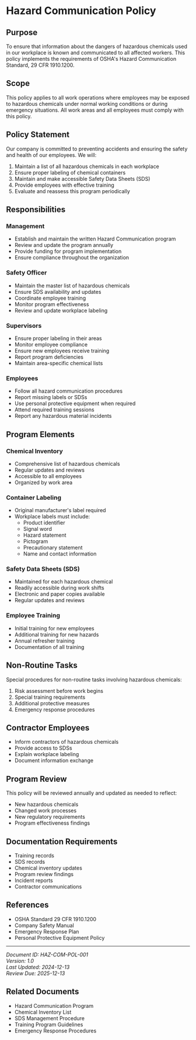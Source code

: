 # Hazard Communication Policy

## Purpose
To ensure that information about the dangers of hazardous chemicals used in our workplace is known and communicated to all affected workers. This policy implements the requirements of OSHA's Hazard Communication Standard, 29 CFR 1910.1200.

## Scope
This policy applies to all work operations where employees may be exposed to hazardous chemicals under normal working conditions or during emergency situations. All work areas and all employees must comply with this policy.

## Policy Statement
Our company is committed to preventing accidents and ensuring the safety and health of our employees. We will:

1. Maintain a list of all hazardous chemicals in each workplace
2. Ensure proper labeling of chemical containers
3. Maintain and make accessible Safety Data Sheets (SDS)
4. Provide employees with effective training
5. Evaluate and reassess this program periodically

## Responsibilities

### Management
- Establish and maintain the written Hazard Communication program
- Review and update the program annually
- Provide funding for program implementation
- Ensure compliance throughout the organization

### Safety Officer
- Maintain the master list of hazardous chemicals
- Ensure SDS availability and updates
- Coordinate employee training
- Monitor program effectiveness
- Review and update workplace labeling

### Supervisors
- Ensure proper labeling in their areas
- Monitor employee compliance
- Ensure new employees receive training
- Report program deficiencies
- Maintain area-specific chemical lists

### Employees
- Follow all hazard communication procedures
- Report missing labels or SDSs
- Use personal protective equipment when required
- Attend required training sessions
- Report any hazardous material incidents

## Program Elements

### Chemical Inventory
- Comprehensive list of hazardous chemicals
- Regular updates and reviews
- Accessible to all employees
- Organized by work area

### Container Labeling
- Original manufacturer's label required
- Workplace labels must include:
  - Product identifier
  - Signal word
  - Hazard statement
  - Pictogram
  - Precautionary statement
  - Name and contact information

### Safety Data Sheets (SDS)
- Maintained for each hazardous chemical
- Readily accessible during work shifts
- Electronic and paper copies available
- Regular updates and reviews

### Employee Training
- Initial training for new employees
- Additional training for new hazards
- Annual refresher training
- Documentation of all training

## Non-Routine Tasks
Special procedures for non-routine tasks involving hazardous chemicals:
1. Risk assessment before work begins
2. Special training requirements
3. Additional protective measures
4. Emergency response procedures

## Contractor Employees
- Inform contractors of hazardous chemicals
- Provide access to SDSs
- Explain workplace labeling
- Document information exchange

## Program Review
This policy will be reviewed annually and updated as needed to reflect:
- New hazardous chemicals
- Changed work processes
- New regulatory requirements
- Program effectiveness findings

## Documentation Requirements
- Training records
- SDS records
- Chemical inventory updates
- Program review findings
- Incident reports
- Contractor communications

## References
- OSHA Standard 29 CFR 1910.1200
- Company Safety Manual
- Emergency Response Plan
- Personal Protective Equipment Policy

---
*Document ID: HAZ-COM-POL-001*  
*Version: 1.0*  
*Last Updated: 2024-12-13*  
*Review Due: 2025-12-13*  

## Related Documents
- Hazard Communication Program
- Chemical Inventory List
- SDS Management Procedure
- Training Program Guidelines
- Emergency Response Procedures